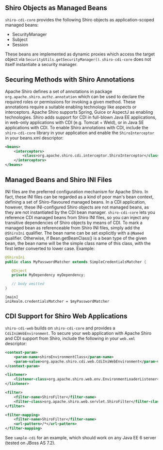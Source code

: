 Shiro Objects as Managed Beans
------------------------------

`shiro-cdi-core` provides the following Shiro objects as application-scoped managed beans:

* SecurityManager
* Subject
* Session

These beans are implemented as dynamic proxies which access the target object via `SecurityUtils.getSecurityManager()`. `shiro-cdi-core` does not itself instantiate a security manager.

Securing Methods with Shiro Annotations
---------------------------------------

Apache Shiro defines a set of annotations in package `org.apache.shiro.authz.annotation` which can be used to declare the required roles or permissions for invoking a given method. These annotations require a suitable enabling technology like aspects or interceptors. Apache Shiro supports Spring, Guice or AspectJ as enabling technologies. Shiro adds support for CDI in full-blown Java EE applications, in web-only applications with CDI (e.g. Tomcat + Weld), or in Java SE applications with CDI.
To enable Shiro annotations with CDI, include the `shiro-cdi-core` library in your application and enable the `ShiroInterceptor` in your beans.xml descriptor:
```xml
<beans>
    <interceptors>
        <class>org.apache.shiro.cdi.interceptor.ShiroInterceptor</class>
    </interceptors>          
</beans>
```

Managed Beans and Shiro INI Files
---------------------------------

INI files are the preferred configuration mechanism for Apache Shiro. In fact, these INI files can be regarded as a kind of poor man's bean context, defining a set of Shiro-flavoured managed beans.
In a CDI application, however, these INI-configured Shiro objects are not managed beans, as they are not instantiated by the CDI bean manager. `shiro-cdi-core` lets you reference CDI managed beans from Shiro INI files, so you can inject any transitive dependencies of Shiro objects by means of CDI.
To mark a managed bean as referenceable from Shiro INI files, simply add the `@ShiroIni` qualifier. The bean name can be set explicitly with a `@Named` qualifier. Otherwise, if Bean.getBeanClass() is a bean type of the given bean, the bean name will be the simple class name of this class, with the first letter converted to lower case.
Example:
```java
@ShiroIni
public class MyPasswordMatcher extends SimpleCredentialsMatcher {

   @Inject
   private MyDependency myDependency;

   // body omitted
}
```

```
[main]
iniRealm.credentialsMatcher = $myPasswordMatcher
```

CDI Support for Shiro Web Applications
--------------------------------------

`shiro-cdi-web` builds on `shiro-cdi-core` and provides a `CdiIniWebEnvironment`. To secure your web application with Apache Shiro and CDI support from Shiro, include the following in your `web.xml` descriptor:
```xml
<context-param>
    <param-name>shiroEnvironmentClass</param-name>
    <param-value>org.apache.shiro.cdi.web.CdiIniWebEnvironment</param-value>
</context-param>

<listener>
    <listener-class>org.apache.shiro.web.env.EnvironmentLoaderListener</listener-class>
</listener>

<filter>
    <filter-name>ShiroFilter</filter-name>
    <filter-class>org.apache.shiro.web.servlet.ShiroFilter</filter-class>
</filter>

<filter-mapping>
    <filter-name>ShiroFilter</filter-name>
    <url-pattern>/*</url-pattern>
</filter-mapping>
```

See `sample-cdi` for an example, which should work on any Java EE 6 server (tested on JBoss AS 7.2).